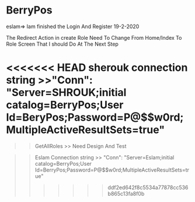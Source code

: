 # BerryPos
eslam=> Iam finished the Login And Register 19-2-2020

 The Redirect Action in create Role Need To Change From Home/Index To Role Screen That I should Do At The Next Step

<<<<<<< HEAD
  sherouk connection string >>"Conn": "Server=SHROUK;initial catalog=BerryPos;User Id=BeryPos;Password=P@$$w0rd;MultipleActiveResultSets=true"
=======
 >>GetAllRoles >> Need Design And Test



 >>Eslam Connection string >>  "Conn": "Server=Eslam;initial catalog=BerryPos;User Id=BerryPos;Password=P@$$w0rd;MultipleActiveResultSets=true"
>>>>>>> ddf2ed642f8c5534a77878cc536b865c13fa8f0b
 

